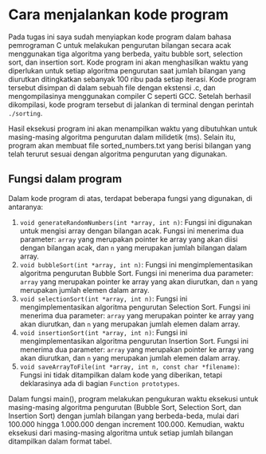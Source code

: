 # Cara menjalankan kode program

  Pada tugas ini saya sudah menyiapkan kode program dalam bahasa pemrograman C untuk melakukan pengurutan bilangan secara acak menggunakan tiga algoritma yang berbeda, yaitu bubble sort, selection sort, dan insertion sort. Kode program ini akan menghasilkan waktu yang diperlukan untuk setiap algoritma pengurutan saat jumlah bilangan yang diurutkan ditingkatkan sebanyak 100 ribu pada setiap iterasi. Kode program tersebut disimpan di dalam sebuah file dengan ekstensi .c, dan mengompilasinya menggunakan compiler C seperti GCC. Setelah berhasil dikompilasi, kode program tersebut di jalankan di terminal dengan perintah `./sorting`.

Hasil eksekusi program ini akan menampilkan waktu yang dibutuhkan untuk masing-masing algoritma pengurutan dalam milidetik (ms). Selain itu, program akan membuat file sorted_numbers.txt yang berisi bilangan yang telah terurut sesuai dengan algoritma pengurutan yang digunakan.

## Fungsi dalam program
Dalam kode program di atas, terdapat beberapa fungsi yang digunakan, di antaranya:

1. `void generateRandomNumbers(int *array, int n)`: Fungsi ini digunakan untuk mengisi array dengan bilangan acak. Fungsi ini menerima dua parameter: `array` yang merupakan pointer ke array yang akan diisi dengan bilangan acak, dan `n` yang merupakan jumlah bilangan dalam array.
2. `void bubbleSort(int *array, int n)`: Fungsi ini mengimplementasikan algoritma pengurutan Bubble Sort. Fungsi ini menerima dua parameter: `array` yang merupakan pointer ke array yang akan diurutkan, dan `n` yang merupakan jumlah elemen dalam array.
3. `void selectionSort(int *array, int n)`: Fungsi ini mengimplementasikan algoritma pengurutan Selection Sort. Fungsi ini menerima dua parameter: `array` yang merupakan pointer ke array yang akan diurutkan, dan `n` yang merupakan jumlah elemen dalam array.
4. `void insertionSort(int *array, int n)`: Fungsi ini mengimplementasikan algoritma pengurutan Insertion Sort. Fungsi ini menerima dua parameter: `array` yang merupakan pointer ke array yang akan diurutkan, dan `n` yang merupakan jumlah elemen dalam array.
5. `void saveArrayToFile(int *array, int n, const char *filename)`: Fungsi ini tidak ditampilkan dalam kode yang diberikan, tetapi deklarasinya ada di bagian `Function prototypes`.


Dalam fungsi main(), program melakukan pengukuran waktu eksekusi untuk masing-masing algoritma pengurutan (Bubble Sort, Selection Sort, dan Insertion Sort) dengan jumlah bilangan yang berbeda-beda, mulai dari 100.000 hingga 1.000.000 dengan increment 100.000. Kemudian, waktu eksekusi dari masing-masing algoritma untuk setiap jumlah bilangan ditampilkan dalam format tabel.
